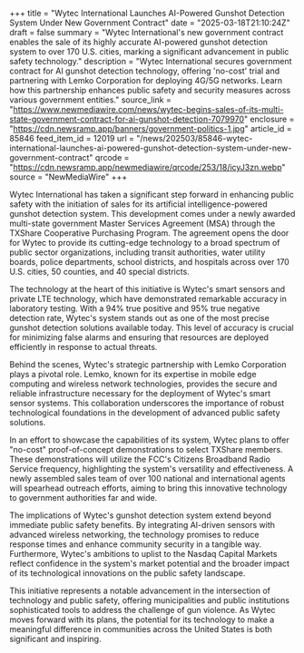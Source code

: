 +++
title = "Wytec International Launches AI-Powered Gunshot Detection System Under New Government Contract"
date = "2025-03-18T21:10:24Z"
draft = false
summary = "Wytec International's new government contract enables the sale of its highly accurate AI-powered gunshot detection system to over 170 U.S. cities, marking a significant advancement in public safety technology."
description = "Wytec International secures government contract for AI gunshot detection technology, offering 'no-cost' trial and partnering with Lemko Corporation for deploying 4G/5G networks. Learn how this partnership enhances public safety and security measures across various government entities."
source_link = "https://www.newmediawire.com/news/wytec-begins-sales-of-its-multi-state-government-contract-for-ai-gunshot-detection-7079970"
enclosure = "https://cdn.newsramp.app/banners/government-politics-1.jpg"
article_id = 85846
feed_item_id = 12019
url = "/news/202503/85846-wytec-international-launches-ai-powered-gunshot-detection-system-under-new-government-contract"
qrcode = "https://cdn.newsramp.app/newmediawire/qrcode/253/18/icyJ3zn.webp"
source = "NewMediaWire"
+++

<p>Wytec International has taken a significant step forward in enhancing public safety with the initiation of sales for its artificial intelligence-powered gunshot detection system. This development comes under a newly awarded multi-state government Master Services Agreement (MSA) through the TXShare Cooperative Purchasing Program. The agreement opens the door for Wytec to provide its cutting-edge technology to a broad spectrum of public sector organizations, including transit authorities, water utility boards, police departments, school districts, and hospitals across over 170 U.S. cities, 50 counties, and 40 special districts.</p><p>The technology at the heart of this initiative is Wytec's smart sensors and private LTE technology, which have demonstrated remarkable accuracy in laboratory testing. With a 94% true positive and 95% true negative detection rate, Wytec's system stands out as one of the most precise gunshot detection solutions available today. This level of accuracy is crucial for minimizing false alarms and ensuring that resources are deployed efficiently in response to actual threats.</p><p>Behind the scenes, Wytec's strategic partnership with Lemko Corporation plays a pivotal role. Lemko, known for its expertise in mobile edge computing and wireless network technologies, provides the secure and reliable infrastructure necessary for the deployment of Wytec's smart sensor systems. This collaboration underscores the importance of robust technological foundations in the development of advanced public safety solutions.</p><p>In an effort to showcase the capabilities of its system, Wytec plans to offer "no-cost" proof-of-concept demonstrations to select TXShare members. These demonstrations will utilize the FCC's Citizens Broadband Radio Service frequency, highlighting the system's versatility and effectiveness. A newly assembled sales team of over 100 national and international agents will spearhead outreach efforts, aiming to bring this innovative technology to government authorities far and wide.</p><p>The implications of Wytec's gunshot detection system extend beyond immediate public safety benefits. By integrating AI-driven sensors with advanced wireless networking, the technology promises to reduce response times and enhance community security in a tangible way. Furthermore, Wytec's ambitions to uplist to the Nasdaq Capital Markets reflect confidence in the system's market potential and the broader impact of its technological innovations on the public safety landscape.</p><p>This initiative represents a notable advancement in the intersection of technology and public safety, offering municipalities and public institutions sophisticated tools to address the challenge of gun violence. As Wytec moves forward with its plans, the potential for its technology to make a meaningful difference in communities across the United States is both significant and inspiring.</p>